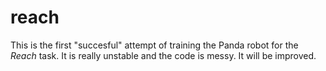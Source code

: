 # reach

This is the first "succesful" attempt of training the Panda robot for the *Reach* task. It is really unstable and the code is messy. It will be improved.